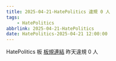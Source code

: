 ```yaml
---
title: 2025-04-21-HatePolitics 違規 0 人
tags:
    - HatePolitics
abbrlink: 2025-04-21-HatePolitics
date: HatePolitics-2025-04-21 12:00:00
---
```

HatePolitics 板 [板規連結](https://www.ptt.cc/bbs/HatePolitics/M.1617115262.A.D60.html)
昨天違規 0 人
